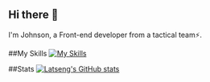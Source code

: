 ## Hi there 👋
I'm Johnson, a Front-end developer from a tactical team⚡️.

##My Skills
[![My Skills](https://skillicons.dev/icons?i=js,html,css,node,vite,react,tailwind,redux,astro,next,ts)](https://skillicons.dev)

##Stats
[![Latseng's GitHub stats](https://github-readme-stats.vercel.app/api?username=Latseng)](https://github.com/anuraghazra/github-readme-stats)

<!--
**Latseng/Latseng** is a ✨ _special_ ✨ repository because its `README.md` (this file) appears on your GitHub profile.

Here are some ideas to get you started:

- 🔭 I’m currently working on ...
- 🌱 I’m currently learning ...
- 👯 I’m looking to collaborate on ...
- 🤔 I’m looking for help with ...
- 💬 Ask me about ...
- 📫 How to reach me: ...
- 😄 Pronouns: ...
- ⚡ Fun fact: ...
-->

